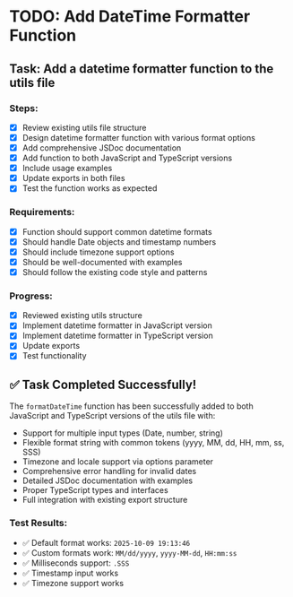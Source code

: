 # TODO: Add DateTime Formatter Function

## Task: Add a datetime formatter function to the utils file

### Steps:
- [x] Review existing utils file structure
- [x] Design datetime formatter function with various format options
- [x] Add comprehensive JSDoc documentation
- [x] Add function to both JavaScript and TypeScript versions
- [x] Include usage examples
- [x] Update exports in both files
- [x] Test the function works as expected

### Requirements:
- [x] Function should support common datetime formats
- [x] Should handle Date objects and timestamp numbers
- [x] Should include timezone support options  
- [x] Should be well-documented with examples
- [x] Should follow the existing code style and patterns

### Progress:
- [x] Reviewed existing utils structure
- [x] Implement datetime formatter in JavaScript version
- [x] Implement datetime formatter in TypeScript version
- [x] Update exports
- [x] Test functionality

## ✅ Task Completed Successfully!

The `formatDateTime` function has been successfully added to both JavaScript and TypeScript versions of the utils file with:

- Support for multiple input types (Date, number, string)
- Flexible format string with common tokens (yyyy, MM, dd, HH, mm, ss, SSS)
- Timezone and locale support via options parameter
- Comprehensive error handling for invalid dates
- Detailed JSDoc documentation with examples
- Proper TypeScript types and interfaces
- Full integration with existing export structure

### Test Results:
- ✅ Default format works: `2025-10-09 19:13:46`
- ✅ Custom formats work: `MM/dd/yyyy`, `yyyy-MM-dd`, `HH:mm:ss`
- ✅ Milliseconds support: `.SSS`
- ✅ Timestamp input works
- ✅ Timezone support works

